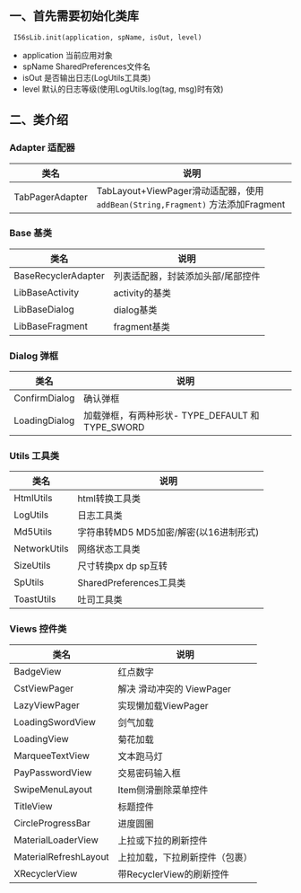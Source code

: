 ## 一、首先需要初始化类库
```
 I56sLib.init(application, spName, isOut, level)
```

- application 当前应用对象
- spName SharedPreferences文件名
- isOut 是否输出日志(LogUtils工具类)
- level 默认的日志等级(使用LogUtils.log(tag, msg)时有效)

## 二、类介绍
### Adapter 适配器
类名 | 说明
--- | ---
TabPagerAdapter | TabLayout+ViewPager滑动适配器，使用 `addBean(String,Fragment)` 方法添加Fragment

### Base 基类
类名 | 说明
--- | ---
BaseRecyclerAdapter | 列表适配器，封装添加头部/尾部控件
LibBaseActivity | activity的基类
LibBaseDialog | dialog基类
LibBaseFragment | fragment基类

### Dialog 弹框
类名 | 说明
--- | ---
ConfirmDialog | 确认弹框
LoadingDialog | 加载弹框，有两种形状- TYPE_DEFAULT 和 TYPE_SWORD

### Utils 工具类
类名 | 说明
--- | ---
HtmlUtils | html转换工具类
LogUtils | 日志工具类
Md5Utils | 字符串转MD5 MD5加密/解密(以16进制形式)
NetworkUtils | 网络状态工具类
SizeUtils | 尺寸转换px dp sp互转
SpUtils | SharedPreferences工具类
ToastUtils | 吐司工具类

### Views 控件类
类名 | 说明
--- | ---
BadgeView | 红点数字
CstViewPager | 解决 滑动冲突的 ViewPager
LazyViewPager | 实现懒加载ViewPager
LoadingSwordView | 剑气加载
LoadingView | 菊花加载
MarqueeTextView | 文本跑马灯
PayPasswordView | 交易密码输入框
SwipeMenuLayout | Item侧滑删除菜单控件
TitleView | 标题控件
CircleProgressBar | 进度圆圈
MaterialLoaderView | 上拉或下拉的刷新控件
MaterialRefreshLayout | 上拉加载，下拉刷新控件（包裹）
XRecyclerView | 带RecyclerView的刷新控件
